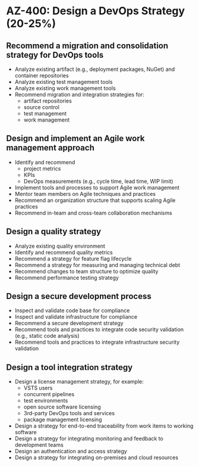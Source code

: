 # AZ-400: Design a DevOps Strategy (20-25%)
## Recommend a migration and consolidation strategy for DevOps tools
- Analyze existing artifact (e.g., deployment packages, NuGet) and container repositories
- Analyze existing test management tools
- Analyze existing work management tools
- Recommend migration and integration strategies for:
    - artifact repositories
    - source control
    - test management
    - work management

## Design and implement an Agile work management approach
- Identify and recommend
    - project metrics
    - KPIs
    - DevOps measurements (e.g., cycle time, lead time, WIP limit)
- Implement tools and processes to support Agile work management
- Mentor team members on Agile techniques and practices
- Recommend an organization structure that supports scaling Agile practices
- Recommend in-team and cross-team collaboration mechanisms

## Design a quality strategy
- Analyze existing quality environment
- Identify and recommend quality metrics
- Recommend a strategy for feature flag lifecycle
- Recommend a strategy for measuring and managing technical debt
- Recommend changes to team structure to optimize quality
- Recommend performance testing strategy

## Design a secure development process
- Inspect and validate code base for compliance
- Inspect and validate infrastructure for compliance
- Recommend a secure development strategy
- Recommend tools and practices to integrate code security validation (e.g., static code analysis)
- Recommend tools and practices to integrate infrastructure security validation

## Design a tool integration strategy
- Design a license management strategy, for example:
    - VSTS users
    - concurrent pipelines
    - test environments
    - open source software licensing
    - 3rd-party DevOps tools and services
    - package management licensing
- Design a strategy for end-to-end traceability from work items to working software
- Design a strategy for integrating monitoring and feedback to development teams
- Design an authentication and access strategy
- Design a strategy for integrating on-premises and cloud resources